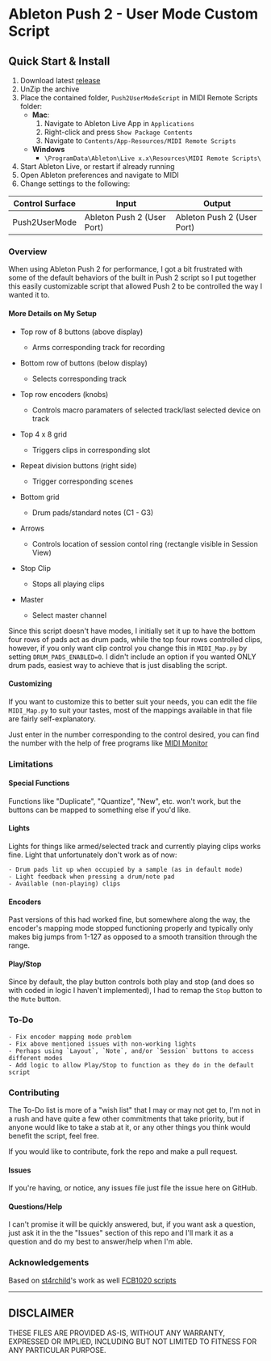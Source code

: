 # Ableton Push 2 - User Mode Custom Script

## Quick Start & Install
1. Download latest [release](https://github.com/jzgdev/Push2UserModeScript/releases/download/v1.0/Push2UserModeScript-v1.0.zip)
2. UnZip the archive
3. Place the contained folder, `Push2UserModeScript` in MIDI Remote Scripts folder:
	- **Mac**:
		1. Navigate to Ableton Live App in `Applications`
		2. Right-click and press `Show Package Contents`
		3. Navigate to `Contents/App-Resources/MIDI Remote Scripts`
	- **Windows**
		- `\ProgramData\Ableton\Live x.x\Resources\MIDI Remote Scripts\`
4. Start Ableton Live, or restart if already running
5. Open Ableton preferences and navigate to MIDI
6. Change settings to the following:

| Control Surface | Input | Output |
| ------------- | ------------- | ------------- |
| Push2UserMode | Ableton Push 2 (User Port) | Ableton Push 2 (User Port) |


### Overview

When using Ableton Push 2 for performance, I got a bit frustrated with some of the default behaviors of the built in Push 2 script so I put together this easily customizable script that allowed Push 2 to be controlled the way I wanted it to.

#### More Details on My Setup

- Top row of 8 buttons (above display)
	- Arms corresponding track for recording
- Bottom row of buttons (below display)
	- Selects corresponding track
- Top row encoders (knobs)
	- Controls macro paramaters of selected track/last selected device on track

- Top 4 x 8 grid
	- Triggers clips in corresponding slot
- Repeat division buttons (right side)
	- Trigger corresponding scenes

- Bottom grid
	- Drum pads/standard notes (C1 - G3)

- Arrows
	- Controls location of session contol ring (rectangle visible in Session View)		

- Stop Clip
	- Stops all playing clips

- Master
	- Select master channel

Since this script doesn't have modes, I initially set it up to have the bottom four rows of pads act as drum pads, while the top four rows controlled clips, however, if you only want clip control you change this in `MIDI_Map.py` by setting `DRUM_PADS_ENABLED=0`. I didn't include an option if you wanted ONLY drum pads, easiest way to achieve that is just disabling the script. 				

#### Customizing
If you want to customize this to better suit your needs, you can edit the file `MIDI_Map.py` to suit your tastes, most of the mappings available in that file are fairly self-explanatory.

Just enter in the number corresponding to the control desired, you can find the number with the help of free programs like [MIDI Monitor](https://www.snoize.com/MIDIMonitor/)


### Limitations

#### Special Functions
Functions like "Duplicate", "Quantize", "New", etc. won't work, but the buttons can be mapped to something else if you'd like.

#### Lights
Lights for things like armed/selected track and currently playing clips works fine.
Light that unfortunately don't work as of now: 
	
	- Drum pads lit up when occupied by a sample (as in default mode)
	- Light feedback when pressing a drum/note pad
	- Available (non-playing) clips

#### Encoders
Past versions of this had worked fine, but somewhere along the way, the encoder's mapping mode stopped functioning properly and typically only makes big jumps from 1-127 as opposed to a smooth transition through the range.	

#### Play/Stop
Since by default, the play button controls both play and stop (and does so with coded in logic I haven't implemented), I had to remap the `Stop` button to the `Mute` button.

### To-Do
	- Fix encoder mapping mode problem
	- Fix above mentioned issues with non-working lights
	- Perhaps using `Layout`, `Note`, and/or `Session` buttons to access different modes
	- Add logic to allow Play/Stop to function as they do in the default script

### Contributing

The To-Do list is more of a "wish list" that I may or may not get to, I'm not in a rush and have quite a few other commitments that take priority, but if anyone would like to take a stab at it, or any other things you think would benefit the script, feel free.

If you would like to contribute, fork the repo and make a pull request.

#### Issues
If you're having, or notice, any issues file just file the issue here on GitHub.

#### Questions/Help
I can't promise it will be quickly answered, but, if you want ask a question, just ask it in the the "Issues" section of this repo and I'll mark it as a question and do my best to answer/help when I'm able.


### Acknowledgements

Based on [st4rchild](https://github.com/st4rchild/Ableton-Live-MIDI-Remote-Scripts)'s work as well [FCB1020 scripts](http://remotescripts.blogspot.com)

----------
DISCLAIMER
----------

THESE FILES ARE PROVIDED AS-IS, WITHOUT ANY WARRANTY, EXPRESSED OR IMPLIED, INCLUDING BUT NOT LIMITED TO FITNESS FOR ANY PARTICULAR PURPOSE.
